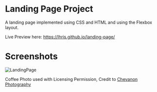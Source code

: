 # Landing Page Project
A landing page implemented using CSS and HTML and using the Flexbox layout.

Live Preview here: https://lhris.github.io/landing-page/

# Screenshots
![LandingPage](https://user-images.githubusercontent.com/36282285/162327700-7a92c466-cbef-4aea-acb4-aa5fbef3bc63.png)

Coffee Photo used with Licensing Permission, Credit to [Chevanon Photography](https://www.pexels.com/@chevanon/)
